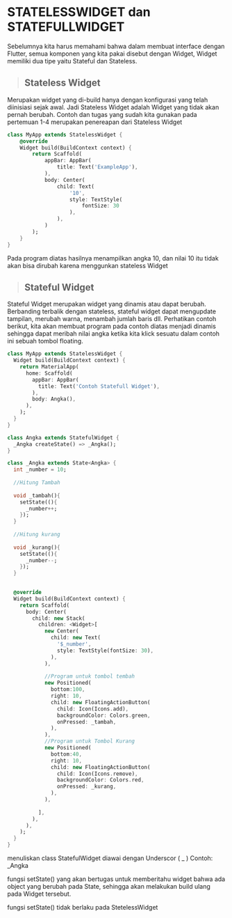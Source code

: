 # STATELESSWIDGET dan STATEFULLWIDGET

Sebelumnya kita harus memahami bahwa dalam membuat interface dengan Flutter, semua komponen yang kita pakai disebut dengan Widget, Widget memiliki dua tipe yaitu Stateful dan Stateless.

>## Stateless Widget

Merupakan widget yang di-build hanya dengan konfigurasi yang telah diinisiasi sejak awal. Jadi Stateless Widget adalah Widget yang tidak akan pernah berubah. Contoh dan tugas yang sudah kita gunakan pada pertemuan 1-4 merupakan penereapan dari Stateless Widget 

```dart
class MyApp extends StatelessWidget {
    @override
    Widget build(BuildContext context) {
        return Scaffold(
            appBar: AppBar(
                title: Text('ExampleApp'),
            ),
            body: Center(
                child: Text(
                    '10',
                    style: TextStyle(
                        fontSize: 30
                    ),
                ),
            )
        );
    }
}
```
Pada program diatas hasilnya menampilkan angka 10,  dan nilai 10 itu tidak akan bisa dirubah karena menggunkan stateless Widget

>## Stateful Widget

Stateful Widget merupakan widget yang dinamis atau dapat berubah. Berbanding terbalik dengan stateless, stateful widget dapat mengupdate tampilan, merubah warna, menambah jumlah baris dll. 
Perhatikan contoh berikut, kita akan membuat program pada contoh diatas menjadi dinamis sehingga dapat meribah nilai angka ketika kita klick sesuatu dalam contoh ini sebuah tombol floating.

```dart
class MyApp extends StatelessWidget {
  Widget build(BuildContext context) {
    return MaterialApp(
      home: Scaffold(
        appBar: AppBar(
          title: Text('Contoh Statefull Widget'),
        ),
        body: Angka(),
      ),
    );
  }
}

class Angka extends StatefulWidget {
  _Angka createState() => _Angka();
}

class _Angka extends State<Angka> {
  int _number = 10;
  
  //Hitung Tambah
  
  void _tambah(){
    setState((){
      _number++;
    });
  }
  
  //Hitung kurang
  
  void _kurang(){
    setState((){
      _number--;
    });
  }
    

  @override
  Widget build(BuildContext context) {
    return Scaffold(
      body: Center(
        child: new Stack(
          children: <Widget>[
            new Center(
              child: new Text(
                '$_number',
                style: TextStyle(fontSize: 30),
              ),
            ),
            
            //Program untuk tombol tembah
            new Positioned(
              bottom:100,
              right: 10,
              child: new FloatingActionButton(
                child: Icon(Icons.add),
                backgroundColor: Colors.green,
                onPressed: _tambah,
              ),
            ),
            //Program untuk Tombol Kurang
            new Positioned(
              bottom:40,
              right: 10,
              child: new FloatingActionButton(
                child: Icon(Icons.remove),
                backgroundColor: Colors.red,
                onPressed: _kurang,
              ),
            ),
            
          ],
        ),
      ),
    );
  }
}


```
menuliskan class StatefulWidget diawai dengan Underscor ( _ ) Contoh:  _Angka

fungsi setState() yang akan bertugas untuk memberitahu widget bahwa ada object yang berubah pada State, sehingga akan melakukan build ulang pada Widget tersebut.

fungsi setState() tidak berlaku pada StetelessWidget

